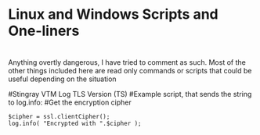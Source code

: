 # Linux and Windows Scripts and One-liners
# 
Anything overtly dangerous, I have tried to comment as such. Most of the other things included here are read only commands or scripts that could be useful depending on the situation 


#Stingray VTM Log TLS Version (TS)
#Example script, that sends the string to log.info:
#Get the encryption cipher
```
$cipher = ssl.clientCipher(); 
log.info( "Encrypted with ".$cipher );
```
